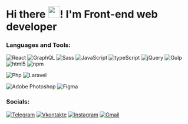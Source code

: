<h1 align="">Hi there
<img src="https://github.com/blackcater/blackcater/raw/main/images/Hi.gif" height="32"/>! I'm Front-end web developer</h1>

### Languages and Tools:

![React](https://img.shields.io/badge/-React-090909?style=for-the-badge&logo=react&logoColor=47C5FB)
![GraphQL](https://img.shields.io/badge/-Graphql-090909?style=for-the-badge&logo=Graphql)
![Sass](https://img.shields.io/badge/-SASS-090909?style=for-the-badge&logo=sass)
![JavaScript](https://img.shields.io/badge/-JavaScript-090909?style=for-the-badge&logo=JavaScript&logoColor=E9D54D)
![typeScript](https://img.shields.io/badge/-typeScript-090909?style=for-the-badge&logo=typeScript)
![jQuery](https://img.shields.io/badge/-jQuery-090909?style=for-the-badge&logo=jQuery&logoColor=7acef4)
![Gulp](https://img.shields.io/badge/-Gulp-090909?style=for-the-badge&logo=Gulp)
![html5](https://img.shields.io/badge/-HTML5-090909?style=for-the-badge&logo=html5)
![npm](https://img.shields.io/badge/-NPM-090909?style=for-the-badge&logo=npm)

![Php](https://img.shields.io/badge/-Php-090909?style=for-the-badge&logo=Php)
![Laravel](https://img.shields.io/badge/-Laravel-090909?style=for-the-badge&logo=Laravel)

![Adobe Photoshop](https://img.shields.io/badge/-Photoshop-090909?style=for-the-badge&logo=adobePhotoshop)
![Figma](https://img.shields.io/badge/-Figma-090909?style=for-the-badge&logo=Figma)

### Socials:
[![Telegram](https://img.shields.io/badge/-Telegram-090909?style=for-the-badge&logo=telegram&logoColor=27A0D9)](https://t.me/fryse)
[![Vkontakte](https://img.shields.io/badge/-Vkontakte-090909?style=for-the-badge&logo=Vk&logoColor=4F7DB3)](https://vk.com/vladimir_gx)
[![Instagram](https://img.shields.io/badge/-Instagram-090909?style=for-the-badge&logo=instagram)](https://www.instagram.com/vova_sakh)
[![Gmail](https://img.shields.io/badge/-Gmail-090909?style=for-the-badge&logo=Gmail)](mailto:vpavlov95007@gmail.com)

<!--
**Pavlov-Vldmr/Pavlov-Vldmr** is a ✨ _special_ ✨ repository because its `README.md` (this file) appears on your GitHub profile.

Here are some ideas to get you started:

- 🔭 I’m currently working on ...
- 🌱 I’m currently learning ...
- 👯 I’m looking to collaborate on ...
- 🤔 I’m looking for help with ...
- 💬 Ask me about ...
- 📫 How to reach me: ...
- 😄 Pronouns: ...
- ⚡ Fun fact: ...
-->
